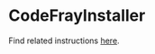 # CodeFrayInstaller

Find related instructions [here](https://github.com/lg198/CodeFrayAPI/wiki/Create-a-Controller).
